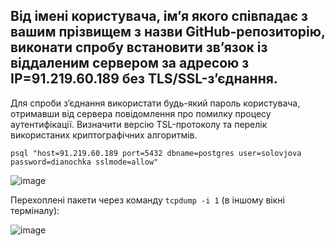 ## Від імені користувача, ім’я якого співпадає з вашим прізвищем з назви GitHub-репозиторію, виконати спробу встановити зв’язок із віддаленим сервером за адресою з IP=91.219.60.189 без TLS/SSL-з’єднання. 

Для спроби з’єднання використати будь-який пароль користувача, отримавши від сервера повідомлення про помилку процесу аутентифікації.
Визначити версію TSL-протоколу та перелік використаних криптографічних алгоритмів.

`psql "host=91.219.60.189 port=5432 dbname=postgres user=solovjova password=dianochka sslmode=allow"`

![image](https://user-images.githubusercontent.com/56130345/208242385-f7e36d25-e216-4f0b-906b-36ef1a27fe06.png)

Перехоплені пакети через команду `tcpdump -i 1` (в іншому вікні терміналу):

![image](https://user-images.githubusercontent.com/56130345/208242349-5e0b7511-476d-4f90-abb9-7bfbfaffee29.png)
